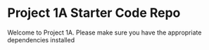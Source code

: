 # Project 1A Starter Code Repo
Welcome to Project 1A. Please make sure you have the appropriate dependencies installed
